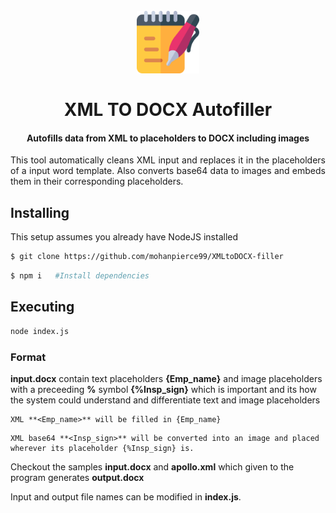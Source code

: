 <h1 align="center">
  <br>
  <img src="notepad.png" alt="StegCloak" width="100">
  <br>
  <br>
  <span>XML TO DOCX Autofiller</span>
  <br>
<h4 align="center">Autofills data from XML to placeholders to DOCX including images</h4>


<p align="justify">
This tool automatically cleans XML input and replaces it in the placeholders of a input word template. Also converts base64 data to images and embeds them in their corresponding placeholders.
<p>

## Installing

This setup assumes you already have NodeJS installed

```bash
$ git clone https://github.com/mohanpierce99/XMLtoDOCX-filler
```

```bash
$ npm i   #Install dependencies
```
## Executing
```bash
node index.js
```

### Format
**input.docx** contain text placeholders **{Emp_name}** and image placeholders with a preceeding **%** symbol **{%Insp_sign}** which is important and its how the system could understand and differentiate text and image placeholders

```
XML **<Emp_name>** will be filled in {Emp_name}
```
```
XML base64 **<Insp_sign>** will be converted into an image and placed wherever its placeholder {%Insp_sign} is.
```

Checkout the samples **input.docx** and **apollo.xml** which given to the program generates **output.docx**

Input and output file names can be modified in **index.js**.

